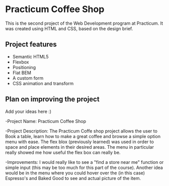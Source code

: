 # Practicum Coffee Shop

This is the second project of the Web Development program at Practicum. It was created using HTML and CSS, based on the design brief.

## Project features

- Semantic HTML5
- Flexbox
- Positioning
- Flat BEM
- A custom form
- CSS animation and transform

## Plan on improving the project

Add your ideas here :)

-Project Name: Practicum Coffee Shop

-Project Description: The Practicum Coffe shop project allows the user to Book a table, learn how to make a great coffee and browse a simple option menu with ease. The flex blox (previously learned) was used in order to space and place elements in their desired areas. The menu in particular really showed me how useful the flex box can really be.

-Improvements: I would really like to see a "find a store near me" function or simple input (this may be too much for this part of the course). Another idea would be in the menu where you could hover over the (in this case) Espresso's and Baked Good to see and actual picture of the item.
